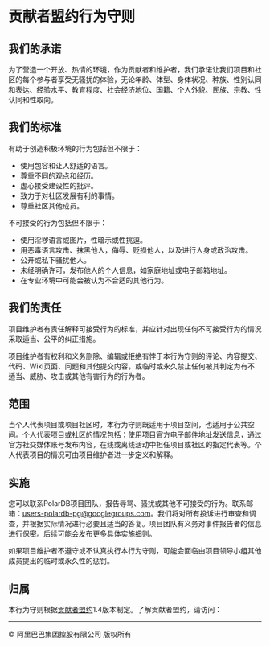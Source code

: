 # 贡献者盟约行为守则

## 我们的承诺

为了营造一个开放、热情的环境，作为贡献者和维护者，我们承诺让我们项目和社区的每个参与者享受无骚扰的体验，无论年龄、体型、身体状况、种族、性别认同和表达、经验水平、教育程度、社会经济地位、国籍、个人外貌、民族、宗教、性认同和性取向。

## 我们的标准

有助于创造积极环境的行为包括但不限于：

* 使用包容和让人舒适的语言。
* 尊重不同的观点和经历。
* 虚心接受建设性的批评。
* 致力于对社区发展有利的事情。
* 尊重社区其他成员。

不可接受的行为包括但不限于：

* 使用淫秽语言或图片，性暗示或性挑逗。
* 用恶毒语言攻击、抹黑他人，侮辱、贬损他人，以及进行人身或政治攻击。
* 公开或私下骚扰他人。
* 未经明确许可，发布他人的个人信息，如家庭地址或电子邮箱地址。
* 在专业环境中可能会被认为不合适的其他行为。

## 我们的责任

项目维护者有责任解释可接受行为的标准，并应针对出现任何不可接受行为的情况采取适当、公平的纠正措施。

项目维护者有权利和义务删除、编辑或拒绝有悖于本行为守则的评论、内容提交、代码、Wiki页面、问题和其他提交内容，或临时或永久禁止任何被其判定为有不适当、威胁、攻击或其他有害行为的行为者。

## 范围

当个人代表项目或项目社区时，本行为守则既适用于项目空间，也适用于公共空间。个人代表项目或社区的情况包括：使用项目官方电子邮件地址发送信息，通过官方社交媒体账号发布内容，在线或离线活动中担任项目或社区的指定代表等。个人代表项目的情况可由项目维护者进一步定义和解释。

## 实施

您可以联系PolarDB项目团队，报告辱骂、骚扰或其他不可接受的行为。联系邮箱：users-polardb-pg@googlegroups.com。我们将对所有投诉进行审查和调查，并根据实际情况进行必要且适当的答复。项目团队有义务对事件报告者的信息进行保密。后续可能会发布更多具体实施细则。

如果项目维护者不遵守或不认真执行本行为守则，可能会面临由项目领导小组其他成员提出的临时或永久性的惩罚。

## 归属

本行为守则根据[贡献者盟约][homepage]1.4版本制定。了解贡献者盟约，请访问：

[homepage]: <https://www.contributor-covenant.org>

___

 © 阿里巴巴集团控股有限公司 版权所有
